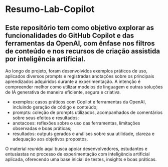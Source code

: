 # Resumo-Lab-Copilot

## Este repositório tem como objetivo explorar as funcionalidades do GitHub Copilot e das ferramentas da OpenAI, com ênfase nos filtros de conteúdo e nos recursos de criação assistida por inteligência artificial.

Ao longo do projeto, foram desenvolvidos exemplos práticos de uso, aplicados diversos prompts e registradas anotações sobre os principais aprendizados adquiridos durante a experimentação. A intenção é compreender melhor como utilizar modelos de linguagem e outras soluções de IA generativa de maneira eficiente, segura e criativa.


- exemplos: casos práticos com Copilot e ferramentas da OpenAI, incluindo geração de código e conteúdo;
- prompts: coleção de prompts utilizados, acompanhados de comentários sobre seus efeitos e resultados;
- anotacoes: reflexões sobre o uso das ferramentas, limitações observadas e boas práticas;
- resultados: outputs gerados e análises sobre sua utilidade, clareza e adequação aos objetivos propostos.

O material reunido aqui busca apoiar desenvolvedores, estudantes e entusiastas no processo de experimentação com inteligência artificial aplicada, oferecendo uma base inicial de testes, insights e boas práticas.
